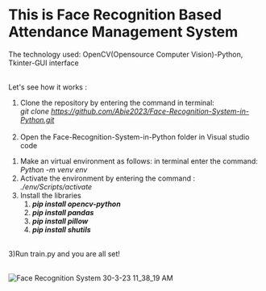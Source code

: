 <h1>This is Face Recognition Based Attendance Management System</h1> 
The technology used: OpenCV(Opensource Computer Vision)-Python, Tkinter-GUI interface<br><br>

Let's see how it works :<br>
1) Clone the repository by entering the command in terminal:<br>
  <i>   git clone https://github.com/Abie2023/Face-Recognition-System-in-Python.git </i> <br><br>
2) Open the Face-Recognition-System-in-Python folder in Visual studio code
<ol>
<li>Make an virtual environment as follows:
in terminal enter the command: <i>Python -m venv env</i>
<li>Activate the environment by entering the command : <i> ./env/Scripts/activate</i>
<li>Install the libraries 
<ol><li><i><b>pip install opencv-python</b></i>
<li><i><b>pip install pandas</b></i>
<li><i><b>pip install pillow</b></i>
<li><i><b>pip install shutils</b></i></ol></ol>
<br>
3)Run train.py and you are all set!<br><br>

![Face Recognition System 30-3-23 11_38_19 AM](https://user-images.githubusercontent.com/124857975/228792713-291db25d-f74a-46a7-824f-997c6296dfd8.png)
